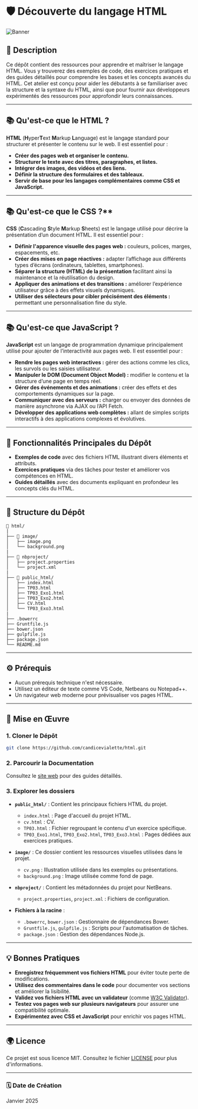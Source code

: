 # 🛡️ **Découverte du langage HTML**

![Banner](image/background.png)

## 📄 **Description**
Ce dépôt contient des ressources pour apprendre et maîtriser le langage HTML. Vous y trouverez des exemples de code, des exercices pratiques et des guides détaillés pour comprendre les bases et les concepts avancés du HTML. Cet atelier est conçu pour aider les débutants à se familiariser avec la structure et la syntaxe du HTML, ainsi que pour fournir aux développeurs expérimentés des ressources pour approfondir leurs connaissances.

---
## 📚 **Qu'est-ce que le HTML ?**

**HTML** (**H**yper**T**ext **M**arkup **L**anguage) est le langage standard pour structurer et présenter le contenu sur le web. Il est essentiel pour :

- **Créer des pages web et organiser le contenu.**
- **Structurer le texte avec des titres, paragraphes, et listes.**
- **Intégrer des images, des vidéos et des liens.**
- **Définir la structure des formulaires et des tableaux.**
- **Servir de base pour les langages complémentaires comme CSS et JavaScript.**
  
---
## 📚 Qu'est-ce que le CSS ?**

**CSS** (**C**ascading **S**tyle **M**arkup **S**heets) est le langage utilisé pour décrire la présentation d’un document HTML. Il est essentiel pour :
- **Définir l'apparence visuelle des pages web :** couleurs, polices, marges, espacements, etc.
- **Créer des mises en page réactives :** adapter l’affichage aux différents types d’écrans (ordinateurs, tablettes, smartphones).
- **Séparer la structure (HTML) de la présentation** facilitant ainsi la maintenance et la réutilisation du design.
- **Appliquer des animations et des transitions :** améliorer l’expérience utilisateur grâce à des effets visuels dynamiques.
- **Utiliser des sélecteurs pour cibler précisément des éléments :** permettant une personnalisation fine du style.
---
## 📚 **Qu'est-ce que JavaScript ?**

**JavaScript**  est un langage de programmation dynamique principalement utilisé pour ajouter de l’interactivité aux pages web. Il est essentiel pour :

- **Rendre les pages web interactives :** gérer des actions comme les clics, les survols ou les saisies utilisateur.
- **Manipuler le DOM (Document Object Model) :** modifier le contenu et la structure d’une page en temps réel.
- **Gérer des événements et des animations :** créer des effets et des comportements dynamiques sur la page.
- **Communiquer avec des serveurs :** charger ou envoyer des données de manière asynchrone via AJAX ou l’API Fetch.
- **Développer des applications web complètes :** allant de simples scripts interactifs à des applications complexes et évolutives.
  
---
## 🔗 **Fonctionnalités Principales du Dépôt**

- **Exemples de code** avec des fichiers HTML illustrant divers éléments et attributs.
- **Exercices pratiques** via des tâches pour tester et améliorer vos compétences en HTML.
- **Guides détaillés** avec des documents expliquant en profondeur les concepts clés du HTML.

---

## 📂 **Structure du Dépôt**

```
📂 html/
|
├── 📂 image/
│   ├── image.png
│   └── background.png
|
├── 📂 nbproject/
│   ├── project.properties
│   └── project.xml
|
├── 📂 public_html/
│   ├── index.html
│   ├── TP03.html
│   ├── TP03_Exo1.html
│   ├── TP03_Exo2.html
│   ├── CV.html
│   └── TP03_Exo3.html 
|
├── .bowerrc
├── Gruntfile.js
├── bower.json
├── gulpfile.js
├── package.json
└── README.md
```

---

## ⚙️ **Prérequis**
- Aucun prérequis technique n'est nécessaire.
- Utilisez un éditeur de texte comme VS Code, Netbeans ou Notepad++.
- Un navigateur web moderne pour prévisualiser vos pages HTML.

---

## 🚀 **Mise en Œuvre**

### 1. **Cloner le Dépôt**

```bash
git clone https://github.com/candicevialette/html.git
```

### 2. **Parcourir la Documentation**

Consultez le [site web](https://candicevialette.github.io/html/public_html/) pour des guides détaillés.

### 3. **Explorer les dossiers**

- **`public_html/`** : Contient les principaux fichiers HTML du projet.
  - `index.html` : Page d'accueil du projet HTML.
  -  `cv.html` : CV.
  - `TP03.html` : Fichier regroupant le contenu d'un exercice spécifique.
  - `TP03_Exo1.html`, `TP03_Exo2.html`, `TP03_Exo3.html` : Pages dédiées aux exercices pratiques.

- **`image/`** : Ce dossier contient les ressources visuelles utilisées dans le projet.
  - `cv.png` : Illustration utilisée dans les exemples ou présentations.
  - `background.png` : Image utilisée comme fond de page.

- **`nbproject/`** : Contient les métadonnées du projet pour NetBeans.
  - `project.properties`, `project.xml` : Fichiers de configuration.

- **Fichiers à la racine** :
  - `.bowerrc`, `bower.json` : Gestionnaire de dépendances Bower.
  - `Gruntfile.js`, `gulpfile.js` : Scripts pour l'automatisation de tâches.
  - `package.json` : Gestion des dépendances Node.js.

---

## 💡 **Bonnes Pratiques**

- **Enregistrez fréquemment vos fichiers HTML** pour éviter toute perte de modifications.
- **Utilisez des commentaires dans le code** pour documenter vos sections et améliorer la lisibilité.
- **Validez vos fichiers HTML avec un validateur** (comme [W3C Validator](https://validator.w3.org/)).
- **Testez vos pages web sur plusieurs navigateurs** pour assurer une compatibilité optimale.
- **Expérimentez avec CSS et JavaScript** pour enrichir vos pages HTML.

---

## 🌍 **Licence**

Ce projet est sous licence MIT. Consultez le fichier [LICENSE](LICENSE) pour plus d'informations.

---

### 🗓 **Date de Création**

Janvier 2025



